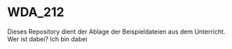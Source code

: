 # WDA_212

Dieses Repository dient der Ablage der Beispieldateien aus dem Unterricht.
Wer ist dabei?
Ich bin dabei
